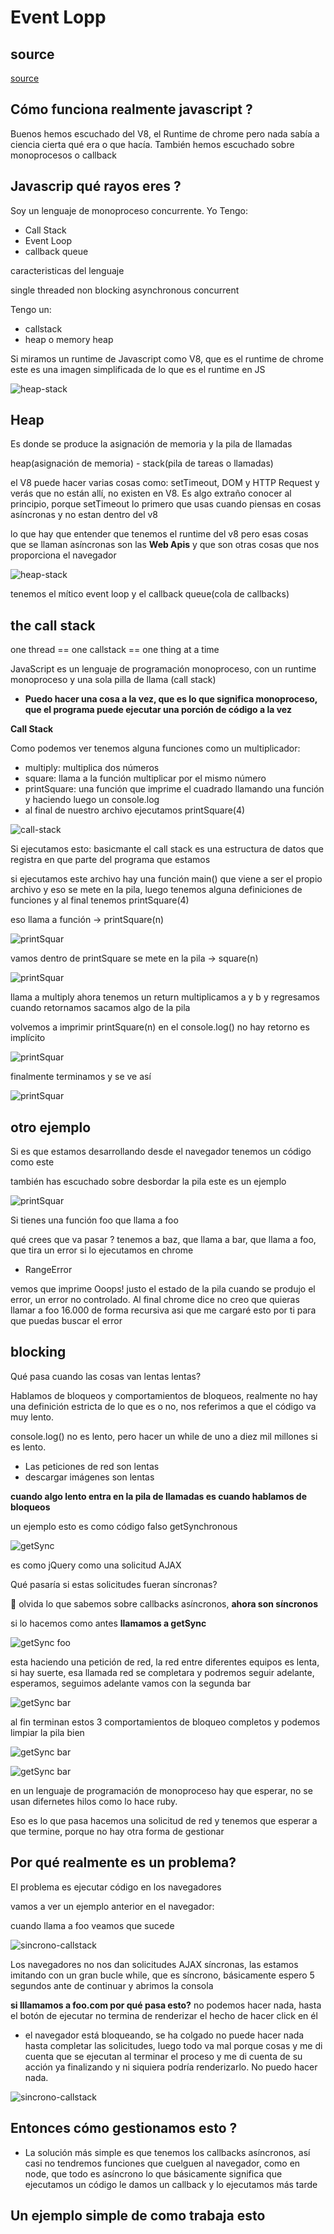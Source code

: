 # Event Lopp

## source

[source](https://kriyavikalpa.com/2022/02/12/javascript-quick-revision-2/)

## Cómo funciona realmente javascript ?

Buenos hemos escuchado del V8, el Runtime de chrome pero nada sabía
a ciencia cierta qué era o que hacía. También hemos escuchado sobre monoprocesos o callback

## Javascrip qué rayos eres ?

Soy un lenguaje de monoproceso concurrente.
Yo Tengo:

- Call Stack
- Event Loop
- callback queue

caracteristicas del lenguaje

single threaded
non blocking
asynchronous
concurrent

Tengo un:

- callstack
- heap o memory heap

Si miramos un runtime de Javascript como V8, que es el runtime de chrome
este es una imagen simplificada de lo que es el runtime en JS

![heap-stack](./images/heap-stack.png)

## Heap

Es donde se produce la asignación de memoria y la pila de llamadas

heap(asignación de memoria) - stack(pila de tareas o llamadas)

el V8 puede hacer varias cosas como:
setTimeout, DOM y HTTP Request y verás que no están allí, no existen en
V8. Es algo extraño conocer al principio, porque setTimeout lo primero que usas cuando piensas en cosas asíncronas y no estan dentro del v8

lo que hay que entender que tenemos el runtime del v8 pero esas cosas que se llaman asíncronas son las **Web Apis** y que son otras cosas que nos proporciona el navegador

![heap-stack](./images/event-lopp.png)

tenemos el mítico event loop y el callback queue(cola de callbacks)

## the call stack

one thread == one callstack == one thing at a time

JavaScript es un lenguaje de programación monoproceso, con un runtime monoproceso y una sola pilla de llama (call stack)

- **Puedo hacer una cosa a la vez, que es lo que significa monoproceso,
  que el programa puede ejecutar una porción de código a la vez**

**Call Stack**

Como podemos ver tenemos alguna funciones como un multiplicador:

- multiply: multiplica dos números
- square: llama a la función multiplicar por el mismo número
- printSquare: una función que imprime el cuadrado llamando una función y haciendo luego un console.log
- al final de nuestro archivo ejecutamos printSquare(4)

![call-stack](./images/callstack.png)

Si ejecutamos esto:
basicmante el call stack es una estructura de datos que registra en que parte del programa que estamos

si ejecutamos este archivo hay una función main() que viene a ser el propio archivo y eso se mete en la pila, luego tenemos alguna definiciones de funciones y al final tenemos printSquare(4)

eso llama a función -> printSquare(n)

![printSquar](./images/printSquare.png)

vamos dentro de printSquare se mete en la pila -> square(n)

![printSquar](./images/square.png)

llama a multiply ahora tenemos un return multiplicamos a y b y regresamos
cuando retornamos sacamos algo de la pila

volvemos a imprimir printSquare(n) en el console.log() no hay retorno es implícito

![printSquar](./images/multiply.png)

finalmente terminamos y se ve así

![printSquar](./images/finish.png)

## otro ejemplo

Si es que estamos desarrollando desde el navegador tenemos un código como este

también has escuchado sobre desbordar la pila este es un ejemplo

![printSquar](./images/callstack2.png)

Si tienes una función foo que llama a foo

qué crees que va pasar ?
tenemos a baz, que llama a bar, que llama a foo, que tira un error si lo ejecutamos en chrome

- RangeError

vemos que imprime Ooops! justo el estado de la pila cuando se produjo el error, un error no controlado. Al final chrome dice no creo que quieras llamar a foo 16.000 de forma recursiva asi que me cargaré esto por ti para que puedas buscar el error

## blocking

Qué pasa cuando las cosas van lentas lentas?

Hablamos de bloqueos y comportamientos de bloqueos, realmente no hay una
definición estricta de lo que es o no, nos referimos a que el código va muy lento.

console.log() no es lento, pero hacer un while de uno a diez mil millones si es lento.

- Las peticiones de red son lentas
- descargar imágenes son lentas

**cuando algo lento entra en la pila de llamadas es cuando hablamos de bloqueos**

un ejemplo esto es como código falso getSynchronous

![getSync](./images/getSync.png)

es como jQuery como una solicitud AJAX

Qué pasaría si estas solicitudes fueran síncronas?

👀 olvida lo que sabemos sobre callbacks asíncronos, **ahora son síncronos**

si lo hacemos como antes **llamamos a getSync**

![getSync foo](./images/getSync-callstack.png)

esta haciendo una petición de red, la red entre diferentes equipos es lenta, si hay suerte, esa llamada red se completara y podremos seguir adelante, esperamos, seguimos adelante vamos con la segunda bar

![getSync bar](./images/qux.png)

al fin terminan estos 3 comportamientos de bloqueo completos y podemos limpiar la pila bien

![getSync bar](./images/getsync-log.png)

![getSync bar](./images/cleancallstack.png)

en un lenguaje de programación de monoproceso hay que esperar, no se usan difernetes hilos como lo hace ruby.

Eso es lo que pasa hacemos una solicitud de red y tenemos que esperar a que termine, porque no hay otra forma de gestionar

## Por qué realmente es un problema?

El problema es ejecutar código en los navegadores

vamos a ver un ejemplo anterior en el navegador:

cuando llama a foo veamos que sucede

![sincrono-callstack](./images/sincrono-callstack.png)

Los navegadores no nos dan solicitudes AJAX síncronas, las estamos imitando con un gran bucle while, que es síncrono, básicamente espero 5 segundos ante de continuar y abrimos la consola

**si lllamamos a foo.com por qué pasa esto?**
no podemos hacer nada, hasta el botón de ejecutar no termina de renderizar el hecho de hacer click en él

- el navegador está bloqueando, se ha colgado no puede hacer nada hasta completar las solicitudes, luego todo va mal porque cosas y me di cuenta que se ejecutan al terminar el proceso y me di cuenta de su acción ya finalizando y ni siquiera podría renderizarlo. No puedo hacer nada.

![sincrono-callstack](./images/]sincrono-callstack2.png)

## Entonces cómo gestionamos esto ?

- La solución más simple es que tenemos los callbacks asíncronos, así casi no tendremos funciones que cuelguen al navegador, como en node, que todo es asíncrono lo que básicamente significa que ejecutamos un código le
  damos un callback y lo ejecutamos más tarde

## Un ejemplo simple de como trabaja esto
